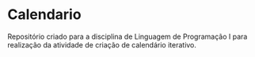 # Calendario
Repositório criado para a disciplina de Linguagem de Programação I para realização da atividade de criação de calendário iterativo.
